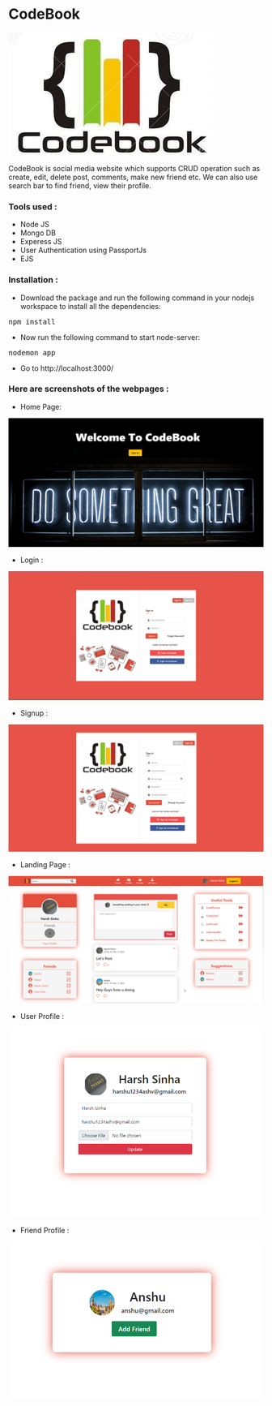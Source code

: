 
# CodeBook
<img src = "/assets/img/logo.jpg">

CodeBook is social media website which supports CRUD operation such as create, edit, delete post, comments, make new friend etc.
We can also use search bar to find friend, view their profile.

### Tools used :
* Node JS
* Mongo DB
* Experess JS
* User Authentication using PassportJs
* EJS

### Installation :
* Download the package and run the following command in your nodejs workspace to install all the dependencies:
<pre>npm install</pre>

* Now run the following command to start node-server:
<pre>nodemon app</pre>
* Go to <a>http://localhost:3000/</a>


### Here are screenshots of the webpages :
* Home Page:
<img src = "/assets/img/Readme/homepage.png">

* Login :
<img src = "/assets/img/Readme/login.png">

* Signup : 
<img src = "/assets/img/Readme/signup.png">


* Landing Page :
<img src = "/assets/img/Readme/landing.png">

* User Profile :
<img src = "/assets/img/Readme/profile.png">

* Friend Profile :
<img src = "/assets/img/Readme/search.png">


